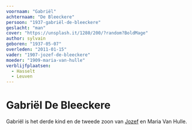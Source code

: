 ```yaml
---
voornaam: "Gabriël"
achternaam: "De Bleeckere"
persoon: "1937-gabriël-de-bleeckere"
geslacht: "man"
cover: "https://unsplash.it/1280/200/?random?BoldMage"
author: sylvain
geboren: "1937-05-07"
overleden: "2011-01-15"
vader: "1907-jozef-de-bleeckere"
moeder: "1909-maria-van-hulle"   
verblijfplaatsen:
  - Hasselt
  - Leuven
---
```

# Gabriël De Bleeckere
Gabriël is het derde kind en de tweede zoon van [Jozef](1907-jozef-de-bleeckere) en Maria Van Hulle.




